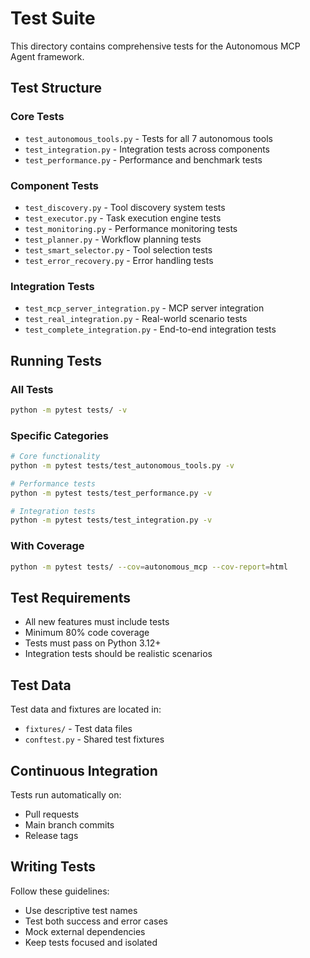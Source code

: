 # Test Suite

This directory contains comprehensive tests for the Autonomous MCP Agent framework.

## Test Structure

### Core Tests
- `test_autonomous_tools.py` - Tests for all 7 autonomous tools
- `test_integration.py` - Integration tests across components
- `test_performance.py` - Performance and benchmark tests

### Component Tests
- `test_discovery.py` - Tool discovery system tests
- `test_executor.py` - Task execution engine tests
- `test_monitoring.py` - Performance monitoring tests
- `test_planner.py` - Workflow planning tests
- `test_smart_selector.py` - Tool selection tests
- `test_error_recovery.py` - Error handling tests

### Integration Tests
- `test_mcp_server_integration.py` - MCP server integration
- `test_real_integration.py` - Real-world scenario tests
- `test_complete_integration.py` - End-to-end integration tests

## Running Tests

### All Tests
```bash
python -m pytest tests/ -v
```

### Specific Categories
```bash
# Core functionality
python -m pytest tests/test_autonomous_tools.py -v

# Performance tests
python -m pytest tests/test_performance.py -v

# Integration tests
python -m pytest tests/test_integration.py -v
```

### With Coverage
```bash
python -m pytest tests/ --cov=autonomous_mcp --cov-report=html
```

## Test Requirements

- All new features must include tests
- Minimum 80% code coverage
- Tests must pass on Python 3.12+
- Integration tests should be realistic scenarios

## Test Data

Test data and fixtures are located in:
- `fixtures/` - Test data files
- `conftest.py` - Shared test fixtures

## Continuous Integration

Tests run automatically on:
- Pull requests
- Main branch commits
- Release tags

## Writing Tests

Follow these guidelines:
- Use descriptive test names
- Test both success and error cases
- Mock external dependencies
- Keep tests focused and isolated

